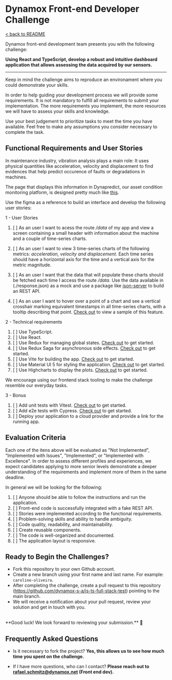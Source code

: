 # Dynamox Front-end Developer Challenge

[< back to README](./README.md)

Dynamox front-end development team presents you with the following challenge:

**Using React and TypeScript, develop a robust and intuitive dashboard application that allows assessing the data acquired by our sensors.**

---

Keep in mind the challenge aims to reproduce an environament where you could demonstrate your skills. 

In order to help guiding your development process we will provide some requirements. It is not mandatory to fulfill all requirements to submit your implementation. The more requirements you implement, the more resources we will have to assess your skills and knowledge. 

Use your best judgement to prioritize tasks to meet the time you have available. Feel free to make any assumptions you consider necessary to complete the task.

## Functional Requirements and User Stories

In maintenance industry, vibration analysis plays a main role: It uses physical quantities like acceleration, velocity and displacement to find evidences that help predict occurence of faults or degradations in machines. 

The page that displays this information in Dynapredict, our asset condition monitoring platform, is designed pretty much like [this](https://www.figma.com/file/QxUZkTUIzQA7cvyiMvVyxK/Front-end---Teste?type=design&node-id=1001%3A3&mode=design&t=JLnbGmQJcSlnYYE2-1).

Use the figma as a reference to build an interface and develop the following user stories:

1 - User Stories
1. [ ] As an user I want to acess the route */data* of my app and view a screen containing a small header with information about the machine and a couple of time-series charts.

1. [ ] As an user I want to view 3 time-series charts of the following metrics: *acceleration, velocity and displacement*. Each time series should have a horizontal axis for the time and a vertical axis for the metric magnitude.

1. [ ] As an user I want that the data that will populate these charts should be fetched each time I access the route */data*. Use the data available in (./response.json) as a mock and use a package like [json-server](https://www.npmjs.com/package/json-server) to build an REST API.

1. [ ] As an user I want to hover over a point of a chart and see a vertical crosshair marking equivalent timestamps in all time-series charts, with a tooltip describing that point. [Check out](https://jsfiddle.net/gh/get/library/pure/highcharts/highcharts/tree/master/samples/highcharts/demo/synchronized-charts) to view a sample of this feature.


2 - Technical requirements
1. [ ] Use TypeScript.
1. [ ] Use React.
1. [ ] Use Redux for managing global states. [Check out](https://redux-toolkit.js.org/introduction/getting-started) to get started.
1. [ ] Use Redux Saga for asynchronous side effects. [Check out](https://redux-saga.js.org/docs/introduction/GettingStarted) to get started.
1. [ ] Use Vite for building the app. [Check out](https://vitejs.dev/guide/) to get started.
1. [ ] Use Material UI 5 for styling the application. [Check out](https://mui.com/material-ui/getting-started/) to get started.
1. [ ] Use Highcharts to display the plots. [Check out](https://www.highcharts.com/docs/index) to get started.

We encourage using our frontend stack tooling to make the challenge resemble our everyday tasks.

3 - Bonus
1. [ ] Add unit tests with Vitest. [Check out](https://vitest.dev/guide/) to get started.
1. [ ] Add e2e tests with Cypress. [Check out](https://learn.cypress.io/) to get started.
1. [ ] Deploy your application to a cloud provider and provide a link for the running app.

## Evaluation Criteria

Each one of the itens above will be evaluated as "Not Implemented", "Implemented with Issues", "Implemented", or "Implemented with Excellence". In order to assess different profiles and experiences, we expect candidates applying to more senior levels demonstrate a deeper understanding of the requirements and implement more of them in the same deadline.

In general we will be looking for the following:
1. [ ] Anyone should be able to follow the instructions and run the application.
1. [ ] Front-end code is successfully integrated with a fake REST API.
1. [ ] Stories were implemented according to the functional requirements.
1. [ ] Problem-solving skills and ability to handle ambiguity.
1. [ ] Code quality, readability, and maintainability.
1. [ ] Create reusable components.
1. [ ] The code is well-organized and documented.
1. [ ] The application layout is responsive.

## Ready to Begin the Challenges?

* Fork this repository to your own Github account.
* Create a new branch using your first name and last name. For example: `caroline-oliveira`.
* After completing the challenge, create a pull request to this repository (https://github.com/dynamox-s-a/js-ts-full-stack-test) pointing to the main branch.
* We will receive a notification about your pull request, review your solution and get in touch with you.
<br>
**Good luck! We look forward to reviewing your submission.** 🚀

## Frequently Asked Questions

* Is it necessary to fork the project?
  **Yes, this allows us to see how much time you spent on the challenge.**

* If I have more questions, who can I contact?
  **Please reach out to <rafael.schmitz@dynamox.net> (Front end dev).**